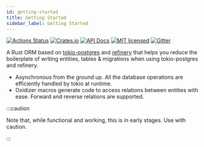 ```yaml
---
id: getting-started
title: Getting Started
sidebar_label: Getting Started
---
```


[![Actions Status][ci-badge]][ci-url]
[![Crates.io][crates-badge]][crates-url]
[![API Docs][docs-badge]][docs-url]
[![MIT licensed][mit-badge]][mit-url]
[![Gitter](https://badges.gitter.im/oxidizer-rs/community.svg)][glitter-url]

[ci-badge]: https://github.com/oxidizer-rs/oxidizer/workflows/test/badge.svg
[ci-url]: https://github.com/oxidizer-rs/oxidizer/actions
[crates-badge]: https://img.shields.io/crates/v/oxidizer.svg
[crates-url]: https://crates.io/crates/oxidizer
[docs-badge]: https://docs.rs/oxidizer/badge.svg
[docs-url]: https://docs.rs/oxidizer
[mit-badge]: https://img.shields.io/badge/license-MIT-blue.svg
[mit-url]: https://github.com/oxidizer-rs/oxidizer/blob/main/LICENSE
[glitter-url]: https://gitter.im/oxidizer-rs/community?utm_source=badge&utm_medium=badge&utm_campaign=pr-badge

A Rust ORM based on [tokio-postgres](https://crates.io/crates/tokio-postgres) and [refinery](https://crates.io/crates/refinery) that helps you reduce the boilerplate of writing entities, tables & migrations when using tokio-postgres and refinery.

- Asynchronous from the ground up. All the database operations are
  efficiently handled by tokio at runtime.
- Oxidizer macros generate code to access relations between entities with ease. Forward and reverse relations are supported.

:::caution

Note that, while functional and working, this is in early stages. Use with caution.

:::

